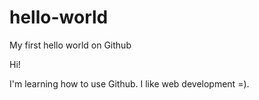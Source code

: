 # hello-world
My first hello world on Github

Hi!

I'm learning how to use Github. I like web development =).
